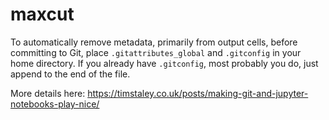 # maxcut

To automatically remove metadata, primarily from output cells, before committing to Git, place `.gitattributes_global` and `.gitconfig` in your home directory.
If you already have `.gitconfig`, most probably you do, just append to the end of the file.

More details here: https://timstaley.co.uk/posts/making-git-and-jupyter-notebooks-play-nice/
